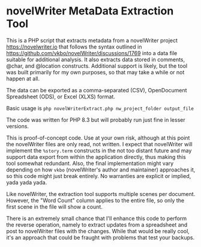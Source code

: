 # novelWriter MetaData Extraction Tool

This is a PHP script that extracts metadata from a novelWriter project https://novelwriter.io 
that follows the syntax outlined in https://github.com/vkbo/novelWriter/discussions/1769 into
a data file suitable for additional analysis. It also extracts data stored in comments, @char,
and @location constructs. Additional support is likely, but the tool was built primarily for my
own purposes, so that may take a while or not happen at all.

The data can be exported as a comma-separated (CSV), OpenDocument Spreadsheet (ODS), or
Excel (XLXS) format.

Basic usage is `php novelWriterExtract.php nw_project_folder output_file`

The code was written for PHP 8.3 but will probably run just fine in lesser versions.

This is proof-of-concept code. Use at your own risk, although at this point the novelWriter files
are only read, not written. I expect that novelWriter will implement the `%story.term`
constructs in the not too distant future and may support data export from within the application
directly, thus making this tool somewhat redundant. Also, the final implementation might vary
depending on how `vkbo` (novelWriter's author and maintainer) approaches it, so this code might
just break entirely. No warranties are explicit or implied, yada yada yada.

Like novelWriter, the extraction tool supports multiple scenes per document. However, the "Word
Count" column applies to the entire file, so only the first scene in the file will show a count.

There is an extremely small chance that I'll enhance this code to perform the reverse operation,
namely to extract updates from a spreadsheet and post to novelWriter files with the changes.
While that would be really cool, it's an approach that could be fraught with problems that test
your backups.


